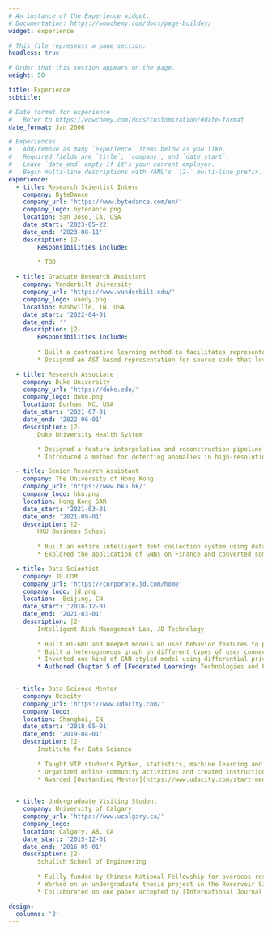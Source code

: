```yaml
---
# An instance of the Experience widget.
# Documentation: https://wowchemy.com/docs/page-builder/
widget: experience

# This file represents a page section.
headless: true

# Order that this section appears on the page.
weight: 50

title: Experience
subtitle:

# Date format for experience
#   Refer to https://wowchemy.com/docs/customization/#date-format
date_format: Jan 2006

# Experiences.
#   Add/remove as many `experience` items below as you like.
#   Required fields are `title`, `company`, and `date_start`.
#   Leave `date_end` empty if it's your current employer.
#   Begin multi-line descriptions with YAML's `|2-` multi-line prefix.
experience:
  - title: Research Scientist Intern
    company: ByteDance
    company_url: 'https://www.bytedance.com/en/'
    company_logo: bytedance.png
    location: San Jose, CA, USA
    date_start: '2023-05-22'
    date_end: '2023-08-11'
    description: |2-
        Responsibilities include:
        
        * TBD

  - title: Graduate Research Assistant
    company: Vanderbilt University
    company_url: 'https://www.vanderbilt.edu/'
    company_logo: vandy.png
    location: Nashville, TN, USA
    date_start: '2022-04-01'
    date_end: ''
    description: |2-
        Responsibilities include:
        
        * Built a contrastive learning method to facilitates representation learning of binary code visualized by distribution analysis, and improves the performance on all three downstream tasks of software engineering and security by 5.45% on average compared to state-of-the-art large-scale language representation models (under reivew by [ISSTA](https://conf.researchr.org/home/issta-2023)).
        * Designed an AST-based representation for source code that leverages program structure and semantics to improve state-of-the-art code clone detection. Our experimental results show that the model improves state-of-the-art neural clone detection approaches by up to 6.6% in F-1 score (accepted by [ICSE](https://conf.researchr.org/home/icse-2023) workshop).

  - title: Research Associate
    company: Duke University
    company_url: 'https://duke.edu/'
    company_logo: duke.png
    location: Durham, NC, USA
    date_start: '2021-07-01'
    date_end: '2022-06-01'
    description: |2-
        Duke University Health System

        * Designed a feature interpolation and reconstruction pipeline for injecting tumors into healthy images as an augmented dataset, and conjuncted a ViT on the outputs of a ResNet as inputs to a FPN in Faster R-CNN for tumor detection. The model mitigates the data-hungry problem of attention and achieves 13.1% improvement in AP50 for detecting tumors (accepted by [MICCAI](https://conferences.miccai.org/2022/en/) workshop).
        * Introduced a method for detecting anomalies in high-resolution medical images by sliding patches, and a domain generalization method by imposing constraints on the feature space and its projection space. Both of the two model achieve state-of-the-art in anomaly detection and domain generalization accuracy (submiteed to [MIA](https://www.sciencedirect.com/journal/medical-image-analysis) and [IEEE-TMI](https://ieeexplore.ieee.org/xpl/RecentIssue.jsp?punumber=42)).

  - title: Senior Research Assistant
    company: The University of Hong Kong
    company_url: 'https://www.hku.hk/'
    company_logo: hku.png
    location: Hong Kong SAR
    date_start: '2021-03-01'
    date_end: '2021-09-01'
    description: |2-
        HKU Business School
        
        * Built an entire intelligent debt collection system using data-driven deep reinforcement learning models. The model utilizes transformer as the feature extractor and attaches a offline policy gradient model trained on the embedded sequential-aware hidden features to propose long-term dependent decisions.
        * Explored the application of GNNs on Finance and converted some of the ideas to a paper for addressing code clone detection (accepted by [ICSE](https://conf.researchr.org/home/icse-2023) workshop).

  - title: Data Scientist
    company: JD.COM
    company_url: 'https://corporate.jd.com/home'
    company_logo: jd.png
    location:  Beijing, CN
    date_start: '2018-12-01'
    date_end: '2021-03-01'
    description: |2-
        Intelligent Risk Management Lab, JD Technology
        
        * Built Bi-GRU and DeepFM models on user behavior features to predict the credit use rate and overall profit of every user in cash loan and consumer debt. The model can propose decisions to increase their credit limit for maximizing income, and achieved 21.4% overall profit increase.
        * Built a heterogeneous graph on different types of user connections, and applied GNN models to propagate the credit score. The model can improve the overall accuracy of the XGB model by 5% in user classification.
        * Invented one kind of GAN-styled model using differential privacy to improve the efficiency and security of federated learning. Applied for 10 CN patents based on the research outputs, and was listed as 1st or 2nd inventor in 8 of them. One of the patents was awarded as 1st Runner-up in the 3rd [JD Discovery Cup Patent Competition](https://blog.csdn.net/JDDTechTalk/article/details/109615799) (Top 0.1%).
        * Authored Chapter 5 of [Federated Learning: Technologies and Practices](https://www.amazon.cn/dp/B091GWK1Z6).
    

  - title: Data Science Mentor
    company: Udacity
    company_url: 'https://www.udacity.com/'
    company_logo: 
    location: Shanghai, CN
    date_start: '2018-05-01'
    date_end: '2019-04-01'
    description: |2-
        Institute for Data Science
        
        * Taught VIP students Python, statistics, machine learning and data mining
        * Organized online community activities and created instructional materials
        * Awarded [Oustanding Mentor](https://www.udacity.com/start-mentoring) of Udacity China (Top 1%)
    

  - title: Undergraduate Visiting Student
    company: University of Calgary
    company_url: 'https://www.ucalgary.ca/'
    company_logo: 
    location: Calgary, AB, CA
    date_start: '2015-12-01'
    date_end: '2016-05-01'
    description: |2-
        Schulich School of Engineering
        
        * Fullly funded by Chinese National Fellowship for overseas research
        * Worked on an undergraduate thesis project in the Reservoir Simulation Group with Professor Keliu Wu.
        * Collaborated on one paper accepted by [International Journal of Coal Geology](https://www.sciencedirect.com/journal/international-journal-of-coal-geology) (IF: 6.806).

design:
  columns: '2'
---
```

